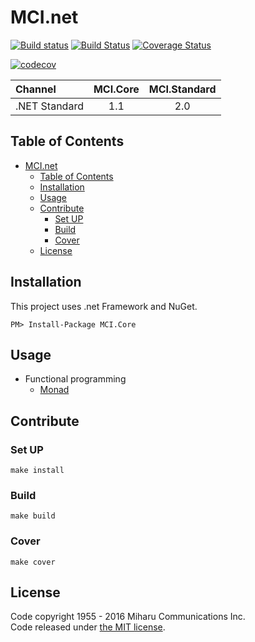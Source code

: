 # MCI.net

[![Build status](https://ci.appveyor.com/api/projects/status/pp9ffxtg1mvbc2ub/branch/develop?svg=true)](https://ci.appveyor.com/project/inahata/mci-net/branch/develop)
[![Build Status](https://travis-ci.org/MiharuCommunications/MCI.net.svg?branch=develop)](https://travis-ci.org/MiharuCommunications/MCI.net)
[![Coverage Status](https://coveralls.io/repos/github/MiharuCommunications/MCI.net/badge.svg?branch=develop)](https://coveralls.io/github/MiharuCommunications/MCI.net?branch=develop)

[![codecov](https://codecov.io/gh/MiharuCommunications/MCI.net/branch/develop/graph/badge.svg)](https://codecov.io/gh/MiharuCommunications/MCI.net)

| Channel | MCI.Core | MCI.Standard |
|:--------|:--------:|:------------:|
| .NET Standard | 1.1 | 2.0 |



## Table of Contents

- [MCI.net](#mcinet)
  - [Table of Contents](#table-of-contents)
  - [Installation](#installation)
  - [Usage](#usage)
  - [Contribute](#contribute)
    - [Set UP](#set-up)
    - [Build](#build)
    - [Cover](#cover)
  - [License](#license)


## Installation

This project uses .net Framework and NuGet.

```text
PM> Install-Package MCI.Core
```

## Usage

* Functional programming
    * [Monad](./doc/fp/monad.md)

## Contribute

### Set UP

```
make install
```

### Build

```
make build
```

### Cover

```
make cover
```

## License

Code copyright 1955 - 2016 Miharu Communications Inc.  
Code released under [the MIT license](https://github.com/MiharuCommunications/MCI.net/blob/master/LICENSE).
